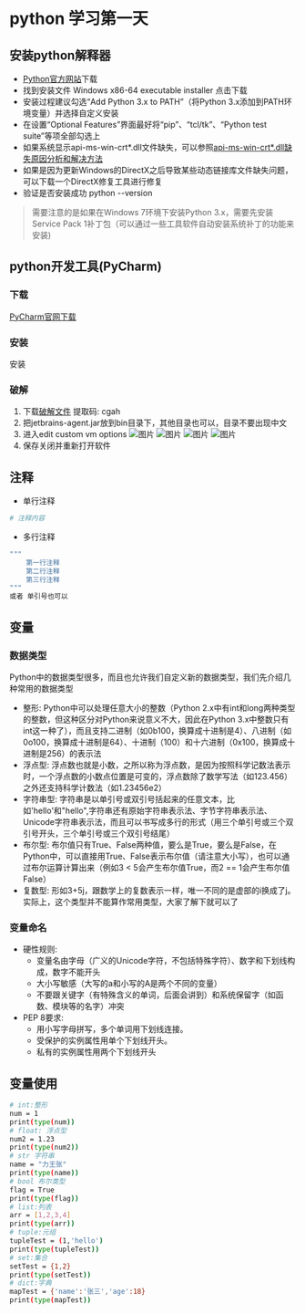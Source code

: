 # python 学习第一天
## 安装python解释器
- [Python官方网站](https://www.python.org/downloads/)下载
- 找到安装文件 Windows x86-64 executable installer 点击下载
- 安装过程建议勾选“Add Python 3.x to PATH”（将Python 3.x添加到PATH环境变量）并选择自定义安装
- 在设置“Optional Features”界面最好将“pip”、“tcl/tk”、“Python test suite”等项全部勾选上
- 如果系统显示api-ms-win-crt*.dll文件缺失，可以参照[api-ms-win-crt*.dll缺失原因分析和解决方法](https://zhuanlan.zhihu.com/p/32087135)
- 如果是因为更新Windows的DirectX之后导致某些动态链接库文件缺失问题，可以下载一个DirectX修复工具进行修复
- 验证是否安装成功 python --version
> 需要注意的是如果在Windows 7环境下安装Python 3.x，需要先安装Service Pack 1补丁包（可以通过一些工具软件自动安装系统补丁的功能来安装)

## python开发工具(PyCharm)
### 下载
[PyCharm官网下载](http://www.jetbrains.com/pycharm/download/#section=windows)
### 安装
安装
### 破解
1. 下载[破解文件](https://pan.baidu.com/s/1ps4_CGWt0gwnYklA7aUxxQ) 提取码: cgah 
2. 把jetbrains-agent.jar放到bin目录下，其他目录也可以，目录不要出现中文
3. 进入edit custom vm options
![图片](/blog/images/python/1.png)
![图片](/blog/images/python/2.png)
![图片](/blog/images/python/3.png)
![图片](/blog/images/python/4.png)
4. 保存关闭并重新打开软件

## 注释
- 单行注释
```bash
# 注释内容
```
- 多行注释
```bash
"""
    第一行注释
    第二行注释
    第三行注释
"""
或者 单引号也可以
```
## 变量
### 数据类型
Python中的数据类型很多，而且也允许我们自定义新的数据类型，我们先介绍几种常用的数据类型
- 整形: Python中可以处理任意大小的整数（Python 2.x中有int和long两种类型的整数，但这种区分对Python来说意义不大，因此在Python 3.x中整数只有int这一种了），而且支持二进制（如0b100，换算成十进制是4）、八进制（如0o100，换算成十进制是64）、十进制（100）和十六进制（0x100，换算成十进制是256）的表示法
- 浮点型: 浮点数也就是小数，之所以称为浮点数，是因为按照科学记数法表示时，一个浮点数的小数点位置是可变的，浮点数除了数学写法（如123.456）之外还支持科学计数法（如1.23456e2）
- 字符串型: 字符串是以单引号或双引号括起来的任意文本，比如'hello'和"hello",字符串还有原始字符串表示法、字节字符串表示法、Unicode字符串表示法，而且可以书写成多行的形式（用三个单引号或三个双引号开头，三个单引号或三个双引号结尾）
- 布尔型: 布尔值只有True、False两种值，要么是True，要么是False，在Python中，可以直接用True、False表示布尔值（请注意大小写），也可以通过布尔运算计算出来（例如3 < 5会产生布尔值True，而2 == 1会产生布尔值False）
- 复数型: 形如3+5j，跟数学上的复数表示一样，唯一不同的是虚部的i换成了j。实际上，这个类型并不能算作常用类型，大家了解下就可以了

### 变量命名
- 硬性规则:
  - 变量名由字母（广义的Unicode字符，不包括特殊字符）、数字和下划线构成，数字不能开头
  - 大小写敏感（大写的a和小写的A是两个不同的变量）
  - 不要跟关键字（有特殊含义的单词，后面会讲到）和系统保留字（如函数、模块等的名字）冲突
- PEP 8要求:
  - 用小写字母拼写，多个单词用下划线连接。
  - 受保护的实例属性用单个下划线开头。
  - 私有的实例属性用两个下划线开头
## 变量使用
```bash
# int:整形
num = 1
print(type(num))
# float: 浮点型
num2 = 1.23
print(type(num2))
# str 字符串
name = "力王张"
print(type(name))
# bool 布尔类型
flag = True
print(type(flag))
# list:列表
arr = [1,2,3,4]
print(type(arr))
# tuple:元组
tupleTest = (1,'hello')
print(type(tupleTest))
# set:集合
setTest = {1,2}
print(type(setTest))
# dict:字典
mapTest = {'name':'张三','age':18}
print(type(mapTest))
```
